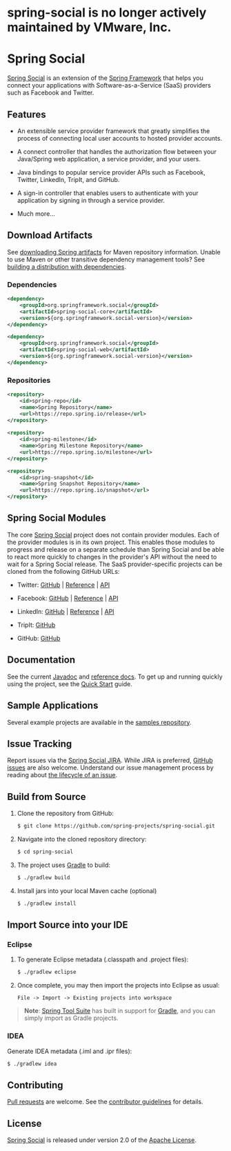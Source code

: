 # spring-social is no longer actively maintained by VMware, Inc.

# Spring Social

[Spring Social] is an extension of the [Spring Framework] that helps you connect your applications with Software-as-a-Service (SaaS) providers such as Facebook and Twitter.


## Features

- An extensible service provider framework that greatly simplifies the process of connecting local user accounts to hosted provider accounts.

- A connect controller that handles the authorization flow between your Java/Spring web application, a service provider, and your users.

- Java bindings to popular service provider APIs such as Facebook, Twitter, LinkedIn, TripIt, and GitHub.

- A sign-in controller that enables users to authenticate with your application by signing in through a service provider.

- Much more...


## Download Artifacts

See [downloading Spring artifacts] for Maven repository information. Unable to use Maven or other transitive dependency management tools? See [building a distribution with dependencies].

### Dependencies

```xml
<dependency>
    <groupId>org.springframework.social</groupId>
    <artifactId>spring-social-core</artifactId>
    <version>${org.springframework.social-version}</version>
</dependency>

<dependency>
    <groupId>org.springframework.social</groupId>
    <artifactId>spring-social-web</artifactId>
    <version>${org.springframework.social-version}</version>
</dependency>
```

### Repositories

```xml
<repository>
    <id>spring-repo</id>
    <name>Spring Repository</name>
    <url>https://repo.spring.io/release</url>
</repository>   
    
<repository>
    <id>spring-milestone</id>
    <name>Spring Milestone Repository</name>
    <url>https://repo.spring.io/milestone</url>
</repository>

<repository>
    <id>spring-snapshot</id>
    <name>Spring Snapshot Repository</name>
    <url>https://repo.spring.io/snapshot</url>
</repository>
```


## Spring Social Modules

The core [Spring Social] project does not contain provider modules. Each of the provider modules is in its own project. This enables those modules to progress and release on a separate schedule than Spring Social and be able to react more quickly to changes in the provider's API without the need to wait for a Spring Social release. The SaaS provider-specific projects can be cloned from the following GitHub URLs:

- Twitter: [GitHub][twitter-gh] | [Reference][twitter-ref] | [API][twitter-api]

- Facebook: [GitHub][facebook-gh] | [Reference][facebook-ref] | [API][facebook-api]

- LinkedIn: [GitHub][linkedin-gh] | [Reference][linkedin-ref] | [API][linkedin-api]

- TripIt: [GitHub][tripit-gh]

- GitHub: [GitHub][github-gh]


## Documentation

See the current [Javadoc] and [reference docs]. To get up and running quickly using the project, see the [Quick Start] guide.


## Sample Applications

Several example projects are available in the [samples repository].


## Issue Tracking

Report issues via the [Spring Social JIRA]. While JIRA is preferred, [GitHub issues] are also welcome. Understand our issue management process by reading about [the lifecycle of an issue].


## Build from Source

1. Clone the repository from GitHub:

    ```sh
    $ git clone https://github.com/spring-projects/spring-social.git
    ```

2. Navigate into the cloned repository directory:

    ```sh
    $ cd spring-social
    ```

3. The project uses [Gradle] to build:

    ```sh
    $ ./gradlew build
    ```
        
4. Install jars into your local Maven cache (optional)

    ```sh
    $ ./gradlew install
    ```


## Import Source into your IDE

### Eclipse

1. To generate Eclipse metadata (.classpath and .project files):

    ```sh
    $ ./gradlew eclipse
    ```

2. Once complete, you may then import the projects into Eclipse as usual:

   ```
   File -> Import -> Existing projects into workspace
   ```

> **Note**: [Spring Tool Suite][sts] has built in support for [Gradle], and you can simply import as Gradle projects.

### IDEA

Generate IDEA metadata (.iml and .ipr files):

```sh
$ ./gradlew idea
```


## Contributing

[Pull requests] are welcome. See the [contributor guidelines] for details.


## License

[Spring Social] is released under version 2.0 of the [Apache License].


[Spring Social]: https://projects.spring.io/spring-social
[Spring Framework]: https://projects.spring.io/spring-framework
[downloading Spring artifacts]: https://github.com/spring-projects/spring-framework/wiki/Downloading-Spring-artifacts
[building a distribution with dependencies]: https://github.com/spring-projects/spring-framework/wiki/Building-a-distribution-with-dependencies
[twitter-gh]: https://github.com/spring-projects/spring-social-twitter
[twitter-ref]: https://docs.spring.io/spring-social-twitter/docs/current/reference/htmlsingle/
[twitter-api]: https://docs.spring.io/spring-social-twitter/docs/current/apidocs/
[facebook-gh]: https://github.com/spring-projects/spring-social-facebook
[facebook-ref]: https://docs.spring.io/spring-social-facebook/docs/current/reference/htmlsingle/
[facebook-api]: https://docs.spring.io/spring-social-facebook/docs/current/apidocs/
[linkedin-gh]: https://github.com/spring-projects/spring-social-linkedin
[linkedin-ref]: https://docs.spring.io/spring-social-linkedin/docs/1.0.x/reference/htmlsingle/
[linkedin-api]: https://docs.spring.io/spring-social-linkedin/docs/1.0.x/api/
[tripit-gh]: https://github.com/spring-projects/spring-social-tripit
[github-gh]: https://github.com/spring-projects/spring-social-github
[Javadoc]: https://docs.spring.io/spring-social/docs/current/apidocs/
[reference docs]: https://docs.spring.io/spring-social/docs/current-SNAPSHOT/reference/htmlsingle/
[samples repository]: https://github.com/spring-projects/spring-social-samples
[Quick Start]: https://github.com/spring-projects/spring-social/wiki/Quick-Start
[Spring Social JIRA]: https://jira.springsource.org/browse/SOCIAL
[GitHub issues]: https://github.com/spring-projects/spring-social/issues
[the lifecycle of an issue]: https://github.com/spring-projects/spring-framework/wiki/The-Lifecycle-of-an-Issue
[Gradle]: https://gradle.org
[sts]: https://spring.io/tools
[Pull requests]: https://help.github.com/send-pull-requests
[contributor guidelines]: https://github.com/spring-projects/spring-framework/blob/master/CONTRIBUTING.md
[Apache License]: https://www.apache.org/licenses/LICENSE-2.0
